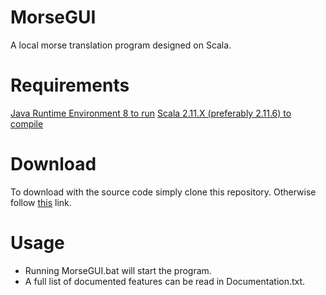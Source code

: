 # MorseGUI
A local morse translation program designed on Scala.

# Requirements
[Java Runtime Environment 8 to run](http://www.oracle.com/technetwork/java/javase/downloads/jre8-downloads-2133155.html)
[Scala 2.11.X (preferably 2.11.6) to compile](http://www.scala-lang.org/download/)

# Download
To download with the source code simply clone this repository.
Otherwise follow [this](https://db.tt/gHEgmanz) link.

# Usage
* Running MorseGUI.bat will start the program.
* A full list of documented features can be read in Documentation.txt.
